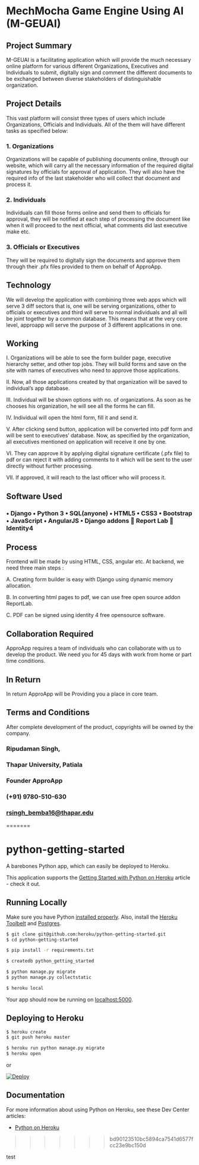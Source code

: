 # MechMocha Game Engine Using AI (M-GEUAI)

## Project Summary
M-GEUAI is a facilitating application which will provide the much necessary online platform for various different Organizations, Executives and Individuals to submit, digitally sign and comment the different documents to be exchanged between diverse stakeholders of distinguishable organization.

## Project Details
This vast platform will consist three types of users which include Organizations, Officials and Individuals. All of the them will have different tasks as specified below:


### 1.	Organizations
Organizations will be capable of publishing documents online, through our website, which will carry all the necessary information of the required digital signatures by officials for approval of application. They will also have the required info of the last stakeholder who will collect that document and process it.


### 2.	Individuals
Individuals can fill those forms online and send them to officials for approval, they will be notified at each step of processing the document like when it will proceed to the next official, what comments did last executive make etc.


### 3.	Officials or Executives
They will be required to digitally sign the documents and approve them through their .pfx files provided to them on behalf of ApproApp.


## Technology
We will develop the application with combining three web apps which will serve 3 diff sectors that is, one will be serving organizations, other to officials or executives and third will serve to normal individuals and all will be joint together by a common database. This means that at the very core level, approapp will serve the purpose of 3 different applications in one.


## Working
I.	Organizations will be able to see the form builder page, executive hierarchy setter, and other top jobs. They will build forms and save on the site with names of executives who need to approve those applications.

II.	Now, all those applications created by that organization will be saved to  individual’s app database. 

III. Individual will be shown options with no. of organizations. As soon as he chooses his organization, he will see all the forms he can fill. 

IV.	Individual will open the html form,  fill it and send it. 

V.	After clicking send button, application will be converted into pdf form and will be sent to executives’ database. Now, as specified by the organization, all executives mentioned on application will receive it one by one.

VI.	They can approve it by applying digital signature certificate (.pfx file) to pdf or can reject it with adding comments to it which will be sent to the user directly without further processing.

VII. If approved, it will reach to the last officer who will process it.

## Software Used
### •	Django •	Python 3 •	SQL(anyone) •	HTML5 •	CSS3 •	Bootstrap •	JavaScript •	AngularJS •	Django addons 	Report Lab 	Identity4

## Process
Frontend will be made by using HTML, CSS, angular etc. At backend, we need three main steps : 

A.	Creating form builder is easy with Django using dynamic memory allocation. 

B.	In converting html pages to pdf, we can use free open source addon ReportLab. 

C.	PDF can be signed using identity 4 free opensource software.


## Collaboration Required
ApproApp requires a team of individuals who can collaborate with us to develop the product. We need you for 45 days with work from home or part time conditions.


## In Return
In return ApproApp will be Providing you a place in core team.


## Terms and Conditions
After complete development of the product, copyrights will be owned by the company.



### Ripudaman Singh,
### Thapar University, Patiala
### Founder ApproApp
### (+91) 9780-510-630
### rsingh_bemba16@thapar.edu


=======
# python-getting-started

A barebones Python app, which can easily be deployed to Heroku.

This application supports the [Getting Started with Python on Heroku](https://devcenter.heroku.com/articles/getting-started-with-python) article - check it out.

## Running Locally

Make sure you have Python [installed properly](http://install.python-guide.org).  Also, install the [Heroku Toolbelt](https://toolbelt.heroku.com/) and [Postgres](https://devcenter.heroku.com/articles/heroku-postgresql#local-setup).

```sh
$ git clone git@github.com:heroku/python-getting-started.git
$ cd python-getting-started

$ pip install -r requirements.txt

$ createdb python_getting_started

$ python manage.py migrate
$ python manage.py collectstatic

$ heroku local
```

Your app should now be running on [localhost:5000](http://localhost:5000/).


## Deploying to Heroku

```sh
$ heroku create
$ git push heroku master

$ heroku run python manage.py migrate
$ heroku open
```
or

[![Deploy](https://www.herokucdn.com/deploy/button.png)](https://heroku.com/deploy)


## Documentation

For more information about using Python on Heroku, see these Dev Center articles:

- [Python on Heroku](https://devcenter.heroku.com/categories/python)
>>>>>>> bd90123510bc5894ca7541d6577fcc23e9bc150d

test
